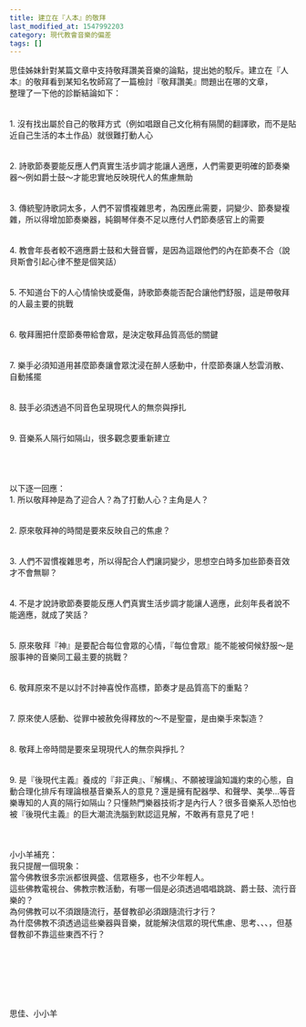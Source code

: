 ```yaml
---
title: 建立在『人本』的敬拜
last_modified_at: 1547992203
category: 現代教會音樂的偏差
tags: []
---
```


<p>思佳姊妹針對某篇文章中支持敬拜讚美音樂的論點，提出她的駁斥。<!--more-->建立在『人本』的敬拜看到某知名牧師寫了一篇檢討『敬拜讚美』問題出在哪的文章，<br/>整理了一下他的診斷結論如下：<br/><br/><br/>1.     沒有找出屬於自己的敬拜方式（例如唱跟自己文化稍有隔閡的翻譯歌，而不是貼近自己生活的本土作品）就很難打動人心<br/><br/><br/>2.     詩歌節奏要能反應人們真實生活步調才能讓人適應，人們需要更明確的節奏樂器〜例如爵士鼓〜才能忠實地反映現代人的焦慮無助<br/><br/><br/>3.     傳統聖詩歌詞太多，人們不習慣複雜思考，為因應此需要，詞變少、節奏變複雜，所以得增加節奏樂器，純鋼琴伴奏不足以應付人們節奏感官上的需要<br/><br/><br/>4.     教會年長者較不適應爵士鼓和大聲音響，是因為這跟他們的內在節奏不合（說貝斯會引起心律不整是個笑話）<br/><br/><br/>5.     不知道台下的人心情愉快或憂傷，詩歌節奏能否配合讓他們舒服，這是帶敬拜的人最主要的挑戰<br/><br/><br/>6.     敬拜團把什麼節奏帶給會眾，是決定敬拜品質高低的關鍵<br/><br/><br/>7.     樂手必須知道用甚麼節奏讓會眾沈浸在醉人感動中，什麼節奏讓人愁雲消散、自動搖擺<br/><br/><br/>8.     鼓手必須透過不同音色呈現現代人的無奈與掙扎<br/><br/><br/>9.     音樂系人隔行如隔山，很多觀念要重新建立 <br/><br/><br/><br/><br/>以下逐一回應：<br/>1.     所以敬拜神是為了迎合人？為了打動人心？主角是人？<br/><br/><br/>2.     原來敬拜神的時間是要來反映自己的焦慮？<br/><br/><br/>3.     人們不習慣複雜思考，所以得配合人們讓詞變少，思想空白時多加些節奏音效才不會無聊？<br/><br/><br/>4.     不是才說詩歌節奏要能反應人們真實生活步調才能讓人適應，此刻年長者說不能適應，就成了笑話？<br/><br/><br/>5.     原來敬拜『神』是要配合每位會眾的心情，『每位會眾』能不能被伺候舒服〜是服事神的音樂同工最主要的挑戰？<br/><br/><br/>6.     敬拜原來不是以討不討神喜悅作高標，節奏才是品質高下的重點？<br/><br/><br/>7.     原來使人感動、從罪中被赦免得釋放的〜不是聖靈，是由樂手來製造？ <br/><br/><br/>8.     敬拜上帝時間是要來呈現現代人的無奈與掙扎？<br/><br/><br/>9.     是『後現代主義』養成的『非正典』、『解構』、不願被理論知識約束的心態，自動合理化排斥有理論根基音樂系人的意見？還是擁有配器學、和聲學、美學…等音樂專知的人真的隔行如隔山？只懂熱門樂器技術才是內行人？很多音樂系人恐怕也被『後現代主義』的巨大潮流洗腦到默認這見解，不敢再有意見了吧！<br/><br/><br/><br/>小小羊補充：<br/>我只提醒一個現象：<br/>當今佛教很多宗派都很興盛、信眾極多，也不少年輕人。<br/>這些佛教電視台、佛教宗教活動，有哪一個是必須透過唱唱跳跳、爵士鼓、流行音樂的？<br/>為何佛教可以不須跟隨流行，基督教卻必須跟隨流行才行？<br/>為什麼佛教不須透過這些樂器與音樂，就能解決信眾的現代焦慮、思考、、、，但基督教卻不靠這些東西不行？<br/><br/><br/><br/><br/><br/><br/><br/>思佳、小小羊<br/><br/><br/><br/><br/><br/><br/><br/><br/><br/>
</p>